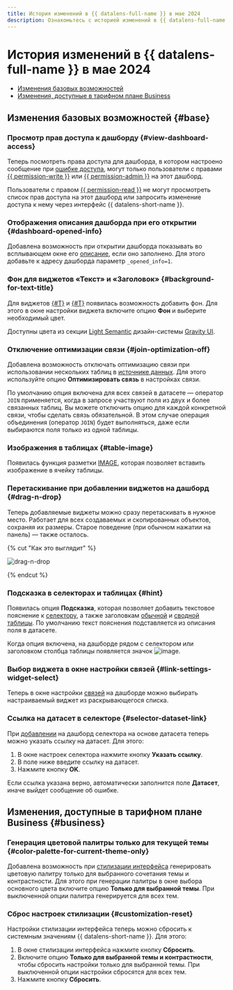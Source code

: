 ```yaml
---
title: История изменений в {{ datalens-full-name }} в мае 2024
description: Ознакомьтесь с историей изменений в {{ datalens-full-name }} за май 2024.
---
```


# История изменений в {{ datalens-full-name }} в мае 2024


* [Изменения базовых возможностей](#base)
* [Изменения, доступные в тарифном плане Business](#business)

## Изменения базовых возможностей {#base}



### Просмотр прав доступа к дашборду {#view-dashboard-access}

Теперь посмотреть права доступа для дашборда, в котором настроено сообщение при [ошибке доступа](../operations/dashboard/add-access-message.md), могут только пользователи с правами [{{ permission-write }}](../security/manage-access.md#permission-write) или [{{ permission-admin }}](../security/manage-access.md#permission-admin) на этот дашборд.

Пользователи с правом [{{ permission-read }}](../security/manage-access.md#permission-read) не могут просмотреть список прав доступа на этот дашборд или запросить изменение доступа к нему через интерфейс {{ datalens-short-name }}.

### Отображения описания дашборда при его открытии {#dashboard-opened-info}

Добавлена возможность при открытии дашборда показывать во всплывающем окне его [описание](../dashboard/settings.md#message-settings), если оно заполнено. Для этого добавьте к адресу дашборда параметр `_opened_info=1`.

### Фон для виджетов «Текст» и «Заголовок» {#background-for-text-title}

Для виджетов [{#T}](../dashboard/widget.md#text) и [{#T}](../dashboard/widget.md#title) появилась возможность добавить фон. Для этого в окне настройки виджета включите опцию **Фон** и выберите необходимый цвет.

Доступны цвета из секции [Light Semantic](https://preview.gravity-ui.com/uikit/iframe.html?args=&id=colors--backgrounds&viewMode=story) дизайн-системы [Gravity UI](https://gravity-ui.com/).

### Отключение оптимизации связи {#join-optimization-off}

Добавлена возможность отключать оптимизацию связи при использовании нескольких таблиц в [источнике данных](../dataset/data-model.md#source). Для этого используйте опцию **Оптимизировать связь** в настройках связи.

По умолчанию опция включена для всех связей в датасете — оператор `JOIN` применяется, когда в запросе участвуют поля из двух и более связанных таблиц. Вы можете отключить опцию для каждой конкретной связи, чтобы сделать связь обязательной. В этом случае операция объединения (оператор `JOIN`) будет выполняться, даже если выбираются поля только из одной таблицы.

### Изображения в таблицах {#table-image}

Появилась функция разметки [IMAGE](../function-ref/IMAGE.md), которая позволяет вставить изображение в ячейку таблицы.

### Перетаскивание при добавлении виджетов на дашборд {#drag-n-drop}

Теперь добавляемые виджеты можно сразу перетаскивать в нужное место. Работает для всех создаваемых и скопированных объектов, сохраняя их размеры. Старое поведение (при обычном нажатии на панель) — также осталось.

{% cut "Как это выглядит" %}

![drag-n-drop](../../_assets/datalens/drag-n-drop.gif)

{% endcut %}

### Подсказка в селекторах и таблицах {#hint}

Появилась опция **Подсказка**, которая позволяет добавить текстовое пояснение к [селектору](../operations/dashboard/add-selector.md), а также заголовкам [обычной](../visualization-ref/table-chart.md#hint-column) и [сводной таблицы](../visualization-ref/pivot-table-chart.md#hint-column). По умолчанию текст пояснения подставляется из описания поля в датасете.

Когда опция включена, на дашборде рядом с селектором или заголовком столбца таблицы появляется значок ![image](../../_assets/console-icons/circle-question.svg).


### Выбор виджета в окне настройки связей {#link-settings-widget-select}

Теперь в окне настройки [связей](../dashboard/link.md) на дашборде можно выбирать настраиваемый виджет из раскрывающегося списка.

### Ссылка на датасет в селекторе {#selector-dataset-link}

При [добавлении](../operations/dashboard/add-selector.md) на дашборд селектора на основе датасета теперь можно указать ссылку на датасет. Для этого:

1. В окне настроек селектора нажмите кнопку **Указать ссылку**.
1. В поле ниже введите ссылку на датасет.
1. Нажмите кнопку **OK**.

Если ссылка указана верно, автоматически заполнится поле **Датасет**, иначе выйдет сообщение об ошибке.


## Изменения, доступные в тарифном плане Business {#business}

### Генерация цветовой палитры только для текущей темы {#color-palette-for-current-theme-only}

Добавлена возможность при [стилизации интерфейса](../settings/ui-customization.md) генерировать цветовую палитру только для выбранного сочетания темы и контрастности. Для этого при генерации палитры в окне выбора основного цвета включите опцию **Только для выбранной темы**. При выключенной опции палитра генерируется для всех тем.

### Сброс настроек стилизации {#customization-reset}

Настройки стилизации интерфейса теперь можно сбросить к системным значениям {{ datalens-short-name }}. Для этого:

1. В окне стилизации интерфейса нажмите кнопку **Сбросить**.
1. Включите опцию **Только для выбранной темы и контрастности**, чтобы сбросить настройки только для выбранной темы. При выключенной опции настройки сбросятся для всех тем.
1. Нажмите кнопку **Сбросить**.

